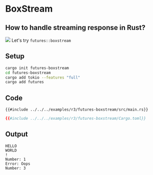 # BoxStream

## How to handle streaming response in Rust?

![](/assets/kat.png) <span class="speech-bubble">Let's try `futures::boxstream`</span>

## Setup

```bash
cargo init futures-boxstream
cd futures-boxstream
cargo add tokio --features "full"
cargo add futures
```

## Code

<tabs>
<tab label="main.rs">

```rust,no_run
{{#include ../../../examples/r3/futures-boxstream/src/main.rs}}
```

</tab>
<tab label="Cargo.toml">

```toml
{{#include ../../../examples/r3/futures-boxstream/Cargo.toml}}
```

</tab>
</tabs>

## Output

```
HELLO
WORLD
!
Number: 1
Error: Oops
Number: 3
```
